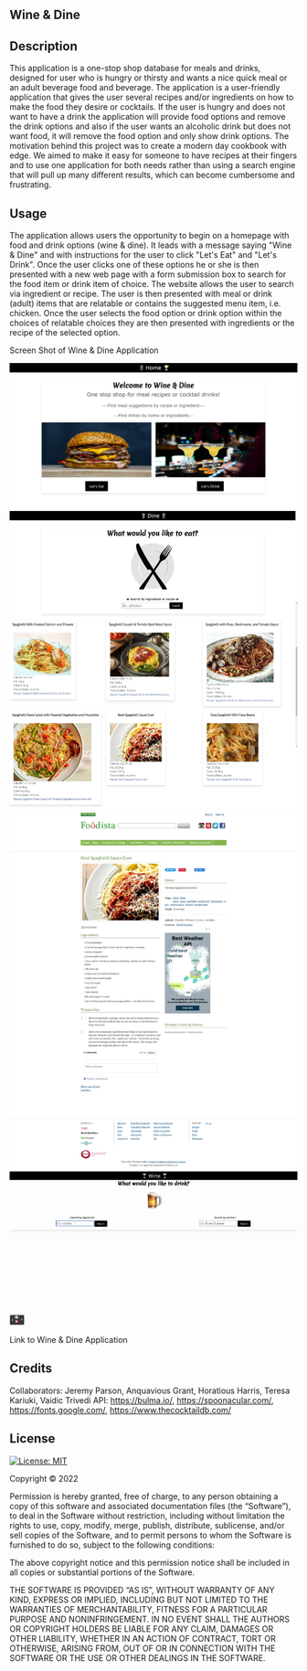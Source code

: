 ## Wine & Dine

## Description

This application is a one-stop shop database for meals and drinks, designed for user who is hungry or thirsty and wants a nice quick meal or an adult beverage food and beverage. The application is a user-friendly application that gives the user several recipes and/or ingredients on how to make the food they desire or cocktails. If the user is hungry and does not want to have a drink the application will provide food options and remove the drink options and also if the user wants an alcoholic drink but does not want food, it will remove the food option and only show drink options. The motivation behind this project was to create a modern day cookbook with edge. We aimed to make it easy for someone to have recipes at their fingers and to use one application for both needs rather than using a search engine that will pull up many different results, which can become cumbersome and frustrating.

## Usage

The application allows users the opportunity to begin on a homepage with food and drink options (wine & dine). It leads with a message saying "Wine & Dine"
and with instructions for the user to click "Let's Eat" and "Let's Drink". Once the user clicks one of these options he or she is then presented with a new web page with a form submission box to search for the food item or drink item of choice. The website allows the user to search via ingredient or recipe. The user is then presented with meal or drink (adult) items that are relatable or contains the suggested menu item, i.e. chicken. Once the user selects the food option or drink option within the choices of relatable choices they are then presented with ingredients or the recipe of the selected option.

Screen Shot of Wine & Dine Application

![](assets/WineDine%20SS5.jpeg)
![](assets/WineDine%20SS4.jpeg)
![](assets/WineDine%20SS1.jpeg)
![](assets/WineorDineDemo.gif)

Link to Wine & Dine Application

## Credits

Collaborators: Jeremy Parson, Anquavious Grant, Horatious Harris, Teresa Kariuki, Vaidic Trivedi
API: https://bulma.io/, https://spoonacular.com/, https://fonts.google.com/, https://www.thecocktaildb.com/

## License

[![License: MIT](https://img.shields.io/badge/License-MIT-yellow.svg)](https://opensource.org/licenses/MIT)

Copyright © 2022

Permission is hereby granted, free of charge, to any person obtaining a copy of this software and associated documentation files (the “Software”), to deal in the Software without restriction, including without limitation the rights to use, copy, modify, merge, publish, distribute, sublicense, and/or sell copies of the Software, and to permit persons to whom the Software is furnished to do so, subject to the following conditions:

The above copyright notice and this permission notice shall be included in all copies or substantial portions of the Software.

THE SOFTWARE IS PROVIDED “AS IS”, WITHOUT WARRANTY OF ANY KIND, EXPRESS OR IMPLIED, INCLUDING BUT NOT LIMITED TO THE WARRANTIES OF MERCHANTABILITY, FITNESS FOR A PARTICULAR PURPOSE AND NONINFRINGEMENT. IN NO EVENT SHALL THE AUTHORS OR COPYRIGHT HOLDERS BE LIABLE FOR ANY CLAIM, DAMAGES OR OTHER LIABILITY, WHETHER IN AN ACTION OF CONTRACT, TORT OR OTHERWISE, ARISING FROM, OUT OF OR IN CONNECTION WITH THE SOFTWARE OR THE USE OR OTHER DEALINGS IN THE SOFTWARE.
